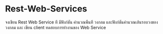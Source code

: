 # Rest-Web-Services
จงเขียน Rest Web Service ที  มีฟังก์ชัน คํานวณพืนที  วงกลม และฟังก์ชันคํานวณเส้นรอบวงของวงกลม และ เขียน client ทดสอบการทํางานของ Web Service
